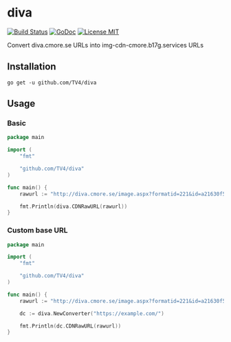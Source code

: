 # diva

[![Build Status](https://travis-ci.org/TV4/diva.svg?branch=master)](https://travis-ci.org/TV4/diva)
[![GoDoc](https://img.shields.io/badge/godoc-reference-blue.svg?style=flat)](https://godoc.org/github.com/TV4/diva)
[![License MIT](https://img.shields.io/badge/license-MIT-lightgrey.svg?style=flat)](https://raw.githubusercontent.com/TV4/diva/master/LICENSE)

Convert diva.cmore.se URLs into img-cdn-cmore.b17g.services URLs

## Installation

    go get -u github.com/TV4/diva

## Usage

### Basic

```go
package main

import (
	"fmt"

	"github.com/TV4/diva"
)

func main() {
	rawurl := "http://diva.cmore.se/image.aspx?formatid=221&id=a21630f5-ef51-4632-bf6f-cc94073d3cb1"

	fmt.Println(diva.CDNRawURL(rawurl))
}
```

### Custom base URL
```go
package main

import (
	"fmt"

	"github.com/TV4/diva"
)

func main() {
	rawurl := "http://diva.cmore.se/image.aspx?formatid=221&id=a21630f5-ef51-4632-bf6f-cc94073d3cb1"

	dc := diva.NewConverter("https://example.com/")

	fmt.Println(dc.CDNRawURL(rawurl))
}
```
